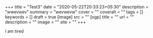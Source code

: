 +++
title = "Test3"
date = "2020-05-22T20:33:23+05:30"
description = "wwevwev"
summary = "wevwevw"
cover = ""
coveralt = ""
tags = []
keywords = []
draft = true
[image]
    src = ""
[ogp]
    title = ""
    url = ""
    description = ""
    image = ""
    site = ""
+++

I am tired
